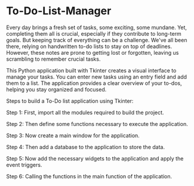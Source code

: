 # To-Do-List-Manager

Every day brings a fresh set of tasks, some exciting, some mundane. Yet, completing them all is crucial, especially if they contribute to long-term goals. But keeping track of everything can be a challenge. We've all been there, relying on handwritten to-do lists to stay on top of deadlines. However, these notes are prone to getting lost or forgotten, leaving us scrambling to remember crucial tasks.

This Python application built with Tkinter creates a visual interface to manage your tasks. You can enter new tasks using an entry field and add them to a list. The application provides a clear overview of your to-dos, helping you stay organized and focused.

Steps to build a To-Do list application using Tkinter:

Step 1: First, import all the modules required to build the project.

Step 2: Then define some functions necessary to execute the application.

Step 3: Now create a main window for the application.

Step 4: Then add a database to the application to store the data.

Step 5: Now add the necessary widgets to the application and apply the event triggers.

Step 6: Calling the functions in the main function of the application.
